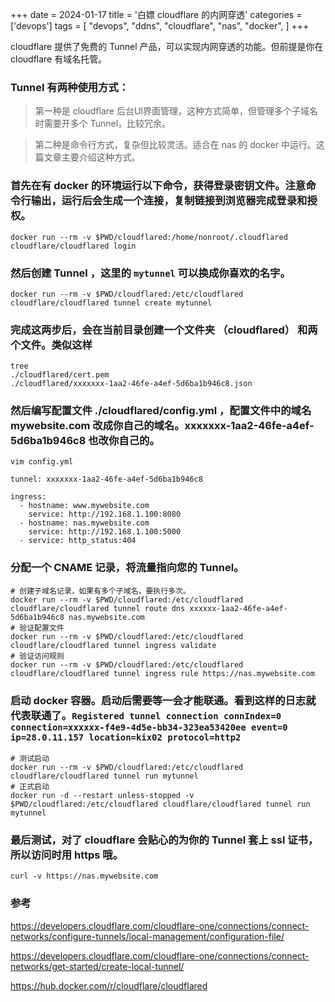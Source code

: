 +++
date = 2024-01-17
title = '白嫖 cloudflare 的内网穿透'
categories = ['devops']
tags = [
    "devops",
    "ddns",
    "cloudflare",
    "nas",
    "docker",
]
+++

cloudflare 提供了免费的 Tunnel 产品，可以实现内网穿透的功能。但前提是你在 cloudflare 有域名托管。

### Tunnel 有两种使用方式：

  > 第一种是 cloudflare 后台UI界面管理，这种方式简单，但管理多个子域名时需要开多个 Tunnel，比较冗余。
  
  > 第二种是命令行方式，复杂但比较灵活。适合在 nas 的 docker 中运行。这篇文章主要介绍这种方式。

### 首先在有 docker 的环境运行以下命令，获得登录密钥文件。注意命令行输出，运行后会生成一个连接，复制链接到浏览器完成登录和授权。

```shell
docker run --rm -v $PWD/cloudflared:/home/nonroot/.cloudflared cloudflare/cloudflared login
```

### 然后创建 Tunnel ，这里的 `mytunnel` 可以换成你喜欢的名字。 

```shell
docker run --rm -v $PWD/cloudflared:/etc/cloudflared cloudflare/cloudflared tunnel create mytunnel
```

### 完成这两步后，会在当前目录创建一个文件夹 （cloudflared） 和两个文件。类似这样

```shell
tree
./cloudflared/cert.pem
./cloudflared/xxxxxxx-1aa2-46fe-a4ef-5d6ba1b946c8.json
```

### 然后编写配置文件 ./cloudflared/config.yml ，配置文件中的域名 mywebsite.com 改成你自己的域名。xxxxxxx-1aa2-46fe-a4ef-5d6ba1b946c8 也改你自己的。

```
vim config.yml

tunnel: xxxxxxx-1aa2-46fe-a4ef-5d6ba1b946c8

ingress:
  - hostname: www.mywebsite.com
    service: http://192.168.1.100:8080
  - hostname: nas.mywebsite.com
    service: http://192.168.1.100:5000
  - service: http_status:404

```

### 分配一个 CNAME 记录，将流量指向您的 Tunnel。

```shell
# 创建子域名记录，如果有多个子域名，要执行多次。
docker run --rm -v $PWD/cloudflared:/etc/cloudflared cloudflare/cloudflared tunnel route dns xxxxxx-1aa2-46fe-a4ef-5d6ba1b946c8 nas.mywebsite.com
# 验证配置文件
docker run --rm -v $PWD/cloudflared:/etc/cloudflared cloudflare/cloudflared tunnel ingress validate
# 验证访问规则
docker run --rm -v $PWD/cloudflared:/etc/cloudflared cloudflare/cloudflared tunnel ingress rule https://nas.mywebsite.com

```

### 启动 docker 容器。启动后需要等一会才能联通。看到这样的日志就代表联通了。`Registered tunnel connection connIndex=0 connection=xxxxxx-f4e9-4d5e-bb34-323ea53420ee event=0 ip=28.0.11.157 location=kix02 protocol=http2`

```shell
# 测试启动
docker run --rm -v $PWD/cloudflared:/etc/cloudflared cloudflare/cloudflared tunnel run mytunnel
# 正式启动
docker run -d --restart unless-stopped -v $PWD/cloudflared:/etc/cloudflared cloudflare/cloudflared tunnel run mytunnel
```

### 最后测试，对了 cloudflare 会贴心的为你的 Tunnel 套上 ssl 证书，所以访问时用 https 哦。

```
curl -v https://nas.mywebsite.com
```


### 参考

https://developers.cloudflare.com/cloudflare-one/connections/connect-networks/configure-tunnels/local-management/configuration-file/

https://developers.cloudflare.com/cloudflare-one/connections/connect-networks/get-started/create-local-tunnel/

https://hub.docker.com/r/cloudflare/cloudflared

